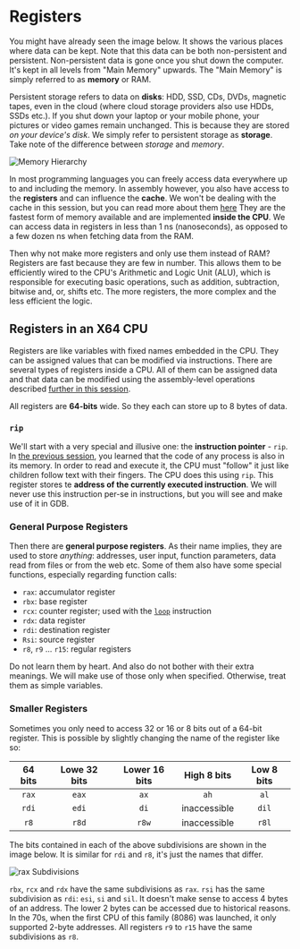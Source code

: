 # Registers

You might have already seen the image below.
It shows the various places where data can be kept.
Note that this data can be both non-persistent and persistent.
Non-persistent data is gone once you shut down the computer.
It's kept in all levels from "Main Memory" upwards.
The "Main Memory" is simply referred to as **memory** or RAM.

Persistent storage refers to data on **disks**: HDD, SSD, CDs, DVDs, magnetic tapes, even in the cloud (where cloud storage providers also use HDDs, SSDs etc.).
If you shut down your laptop or your mobile phone, your pictures or video games remain unchanged.
This is because they are stored _on your device's disk_.
We simply refer to persistent storage as **storage**.
Take note of the difference between _storage_ and _memory_.

![Memory Hierarchy](../media/memory-hierarchy.png)

In most programming languages you can freely access data everywhere up to and including the memory.
In assembly however, you also have access to the **registers** and can influence the **cache**.
We won't be dealing with the cache in this session, but you can read more about them [here](further-reading.md#caches)
They are the fastest form of memory available and are implemented **inside the CPU**.
We can access data in registers in less than 1 ns (nanoseconds), as opposed to a few dozen ns when fetching data from the RAM.

Then why not make more registers and only use them instead of RAM?
Registers are fast because they are few in number.
This allows them to be efficiently wired to the CPU's Arithmetic and Logic Unit (ALU), which is responsible for executing basic operations, such as addition, subtraction, bitwise and, or, shifts etc.
The more registers, the more complex and the less efficient the logic.

## Registers in an X64 CPU

Registers are like variables with fixed names embedded in the CPU.
They can be assigned values that can be modified via instructions.
There are several types of registers inside a CPU.
All of them can be assigned data and that data can be modified using the assembly-level operations described [further in this session](assembly-instructions.md).

All registers are **64-bits** wide.
So they each can store up to 8 bytes of data.

### `rip`

We'll start with a very special and illusive one: the **instruction pointer** - `rip`.
In [the previous session](../../Binary%20Analysis/), you learned that the code of any process is also in its memory.
In order to read and execute it, the CPU must "follow" it just like children follow text with their fingers.
The CPU does this using `rip`.
This register stores te **address of the currently executed instruction**.
We will never use this instruction per-se in instructions, but you will see and make use of it in GDB.

### General Purpose Registers

Then there are **general purpose registers**.
As their name implies, they are used to store _anything_: addresses, user input, function parameters, data read from files or from the web etc.
Some of them also have some special functions, especially regarding function calls:

- `rax`: accumulator register
- `rbx`: base register
- `rcx`: counter register; used with the [`loop`](assembly-instructions.md#loops) instruction
- `rdx`: data register
- `rdi`: destination register
- `Rsi`: source register
- `r8`, `r9` ... `r15`: regular registers

Do not learn them by heart.
And also do not bother with their extra meanings.
We will make use of those only when specified.
Otherwise, treat them as simple variables.

### Smaller Registers

Sometimes you only need to access 32 or 16 or 8 bits out of a 64-bit register.
This is possible by slightly changing the name of the register like so:

| 64 bits | Lowe 32 bits | Lower 16 bits | High 8 bits  | Low 8 bits |
|:-------:|:------------:|:-------------:|:------------:|:----------:|
| `rax`   | `eax`        | `ax`          | `ah`         | `al`       |
| `rdi`   | `edi`        | `di`          | inaccessible | `dil`      |
| `r8`    | `r8d`        | `r8w`         | inaccessible | `r8l`      |

The bits contained in each of the above subdivisions are shown in the image below.
It is similar for `rdi` and `r8`, it's just the names that differ.

![rax Subdivisions](../media/rax-subdivisions.svg)

`rbx`, `rcx` and `rdx` have the same subdivisions as `rax`.
`rsi` has the same subdivision as `rdi`: `esi`, `si` and `sil`.
It doesn't make sense to access 4 bytes of an address.
The lower 2 bytes can be accessed due to historical reasons.
In the 70s, when the first CPU of this family (8086) was launched, it only supported 2-byte addresses.
All registers `r9` to `r15` have the same subdivisions as `r8`.
